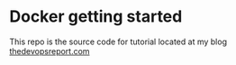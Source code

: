 # Docker getting started

This repo is the source code for tutorial located at my blog [thedevopsreport.com](http://thedevopsreport.com)
